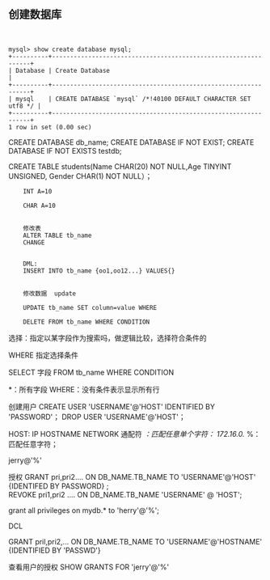 ## 创建数据库

<br>

```mysql
mysql> show create database mysql;
+----------+----------------------------------------------------------------+
| Database | Create Database                                                |
+----------+----------------------------------------------------------------+
| mysql    | CREATE DATABASE `mysql` /*!40100 DEFAULT CHARACTER SET utf8 */ |
+----------+----------------------------------------------------------------+
1 row in set (0.00 sec)
```

CREATE DATABASE db_name;
CREATE DATABASE IF NOT EXIST;
CREATE DATABASE IF NOT EXISTS testdb;


CREATE TABLE students(Name CHAR(20) NOT NULL,Age TINYINT UNSIGNED, Gender CHAR(1) NOT NULL）；

		INT A=10

		CHAR A=10                


		修改表
		ALTER TABLE tb_name
		CHANGE


		DML:
		INSERT INTO tb_name {oo1,oo12...} VALUES{}


		修改数据  update

		UPDATE tb_name SET column=value WHERE 

		DELETE FROM tb_name WHERE CONDITION



选择：指定以某字段作为搜索吗，做逻辑比较，选择符合条件的

WHERE 指定选择条件

SELECT 字段  FROM  tb_name WHERE CONDITION

*：所有字段
WHERE：没有条件表示显示所有行


创建用户
CREATE USER 'USERNAME'@'HOST' IDENTIFIED BY 'PASSWORD'；
DROP USER 'USERNAME'@'HOST'；

HOST:
IP
HOSTNAME
NETWORK
通配符
_：匹配任意单个字符：   172.16.0._
%：匹配任意字符；

jerry@'%'

授权
GRANT pri,pri2.... ON DB_NAME.TB_NAME   TO  'USERNAME'@'HOST'  {IDENTIFED BY PASSWORD} ;                                 
REVOKE  pri1,pri2 .... ON  DB_NAME.TB_NAME 'USERNAME' @ 'HOST';

grant all privileges on mydb.* to 'herry'@'%';


DCL                                                 

GRANT pril,pri2,... ON DB_NAME.TB_NAME TO 'USERNAME'@'HOSTNAME' {IDENTIFIED BY 'PASSWD'}


查看用户的授权
SHOW GRANTS FOR 'jerry'@'%'

